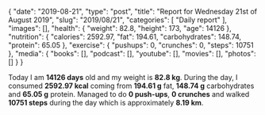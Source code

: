 {
    "date": "2019-08-21",
    "type": "post",
    "title": "Report for Wednesday 21st of August 2019",
    "slug": "2019\/08\/21",
    "categories": [
        "Daily report"
    ],
    "images": [],
    "health": {
        "weight": 82.8,
        "height": 173,
        "age": 14126
    },
    "nutrition": {
        "calories": 2592.97,
        "fat": 194.61,
        "carbohydrates": 148.74,
        "protein": 65.05
    },
    "exercise": {
        "pushups": 0,
        "crunches": 0,
        "steps": 10751
    },
    "media": {
        "books": [],
        "podcast": [],
        "youtube": [],
        "movies": [],
        "photos": []
    }
}

Today I am <strong>14126 days</strong> old and my weight is <strong>82.8 kg</strong>. During the day, I consumed <strong>2592.97 kcal</strong> coming from <strong>194.61 g</strong> fat, <strong>148.74 g</strong> carbohydrates and <strong>65.05 g</strong> protein. Managed to do <strong>0 push-ups</strong>, <strong>0 crunches</strong> and walked <strong>10751 steps</strong> during the day which is approximately <strong>8.19 km</strong>.